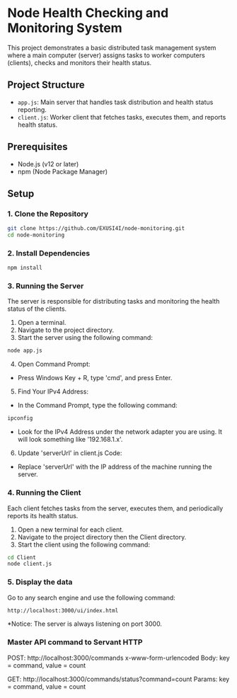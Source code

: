 # Node Health Checking and Monitoring System

This project demonstrates a basic distributed task management system where a main computer (server) assigns tasks to worker computers (clients), checks and monitors their health status.

## Project Structure

- `app.js`: Main server that handles task distribution and health status reporting.
- `client.js`: Worker client that fetches tasks, executes them, and reports health status.

## Prerequisites

- Node.js (v12 or later)
- npm (Node Package Manager)

## Setup

### 1. Clone the Repository

```bash
git clone https://github.com/EXUSI4I/node-monitoring.git
cd node-monitoring
```


### 2. Install Dependencies
```bash
npm install
```

### 3. Running the Server
The server is responsible for distributing tasks and monitoring the health status of the clients.

1. Open a terminal.
2. Navigate to the project directory.
3. Start the server using the following command:
```bash
node app.js
```
4. Open Command Prompt:

- Press Windows Key + R, type 'cmd', and press Enter.
5. Find Your IPv4 Address:

- In the Command Prompt, type the following command:
```bash
ipconfig
```
- Look for the IPv4 Address under the network adapter you are using. It will look something like '192.168.1.x'.
6. Update 'serverUrl' in client.js Code:
  - Replace 'serverUrl' with the IP address of the machine running the server.
### 4. Running the Client
Each client fetches tasks from the server, executes them, and periodically reports its health status.

1. Open a new terminal for each client.
2. Navigate to the project directory then the Client directory.
3. Start the client using the following command:
```bash
cd Client
node client.js
```

### 5. Display the data
Go to any search engine and use the following command:
```bash
http://localhost:3000/ui/index.html
```
*Notice: The server is always listening on port 3000.

### Master API command to Servant HTTP

POST: http://localhost:3000/commands
x-www-form-urlencoded
Body: key = command, value = count

GET: http://localhost:3000/commands/status?command=count
Params: key = command, value = count

